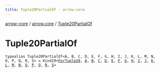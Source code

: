```yaml
---
title: Tuple20PartialOf - arrow-core
---
```


[arrow-core](../index.html) / [arrow.core](index.html) / [Tuple20PartialOf](./-tuple20-partial-of.html)

# Tuple20PartialOf

`typealias Tuple20PartialOf<A, B, C, D, E, F, G, H, I, J, K, L, M, N, O, P, Q, R, S> = Kind19<`[`ForTuple20`](-for-tuple20.html)`, `[`A`](-tuple20-partial-of.html#A)`, `[`B`](-tuple20-partial-of.html#B)`, `[`C`](-tuple20-partial-of.html#C)`, `[`D`](-tuple20-partial-of.html#D)`, `[`E`](-tuple20-partial-of.html#E)`, `[`F`](-tuple20-partial-of.html#F)`, `[`G`](-tuple20-partial-of.html#G)`, `[`H`](-tuple20-partial-of.html#H)`, `[`I`](-tuple20-partial-of.html#I)`, `[`J`](-tuple20-partial-of.html#J)`, `[`K`](-tuple20-partial-of.html#K)`, `[`L`](-tuple20-partial-of.html#L)`, `[`M`](-tuple20-partial-of.html#M)`, `[`N`](-tuple20-partial-of.html#N)`, `[`O`](-tuple20-partial-of.html#O)`, `[`P`](-tuple20-partial-of.html#P)`, `[`Q`](-tuple20-partial-of.html#Q)`, `[`R`](-tuple20-partial-of.html#R)`, `[`S`](-tuple20-partial-of.html#S)`>`